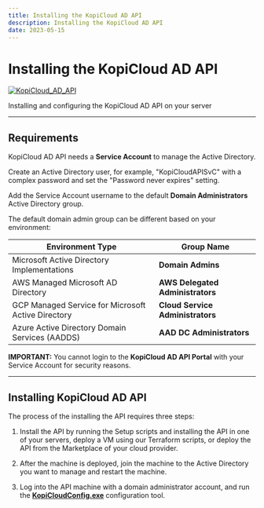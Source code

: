 ```yaml
---
title: Installing the KopiCloud AD API
description: Installing the KopiCloud AD API
date: 2023-05-15
---
```


# Installing the KopiCloud AD API
[![KopiCloud_AD_API](https://img.shields.io/badge/kopiCloud_ad-v1.0+-blueviolet.svg)](https://www.kopicloud-ad-api.com)

Installing and configuring the KopiCloud AD API on your server

----

## Requirements

KopiCloud AD API needs a **Service Account** to manage the Active Directory. 

Create an Active Directory user, for example, "KopiCloudAPISvC" with a complex password and set the "Password never expires" setting.

Add the Service Account username to the default **Domain Administrators** Active Directory group.

The default domain admin group can be different based on your environment:

| Environment Type                                   | Group Name                       |
| -------------------------------------------------- | -------------------------------- |
| Microsoft Active Directory Implementations         | **Domain Admins**                |
| AWS Managed Microsoft AD Directory                 | **AWS Delegated Administrators** |
| GCP Managed Service for Microsoft Active Directory | **Cloud Service Administrators** |
| Azure Active Directory Domain Services (AADDS)     | **AAD DC Administrators**        |

**IMPORTANT:** You cannot login to the **KopiCloud AD API Portal** with your Service Account for security reasons.

----

## Installing KopiCloud AD API

The process of the installing the API requires three steps:

1) Install the API by running the Setup scripts and installing the API in one of your servers, deploy a VM using our Terraform scripts, or deploy the API from the Marketplace of your cloud provider.

2) After the machine is deployed, join the machine to the Active Directory you want to manage and restart the machine.

3) Log into the API machine with a domain administrator account, and run the [**KopiCloudConfig.exe**](setup-config-tool.md) configuration tool.
